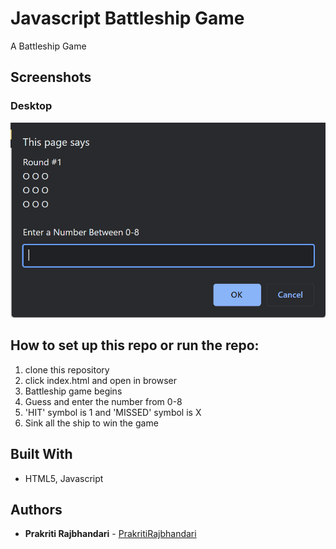# Javascript Battleship Game

A Battleship Game

## Screenshots

### Desktop

<img src="./images/Battleship.PNG" alt="Battleship screenshot"/>

## How to set up this repo or run the repo:

1. clone this repository
2. click index.html and open in browser
3. Battleship game begins
4. Guess and enter the number from 0-8
5. 'HIT' symbol is 1 and 'MISSED' symbol is X
6. Sink all the ship to win the game

## Built With

- HTML5, Javascript

## Authors

- **Prakriti Rajbhandari** - [PrakritiRajbhandari](https://github.com/PrakritiRajbhandari)
